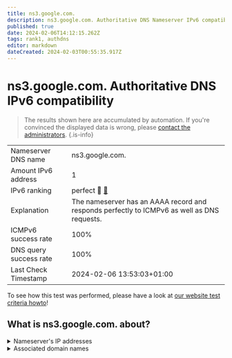 ```yaml
---
title: ns3.google.com.
description: ns3.google.com. Authoritative DNS Nameserver IPv6 compatibility
published: true
date: 2024-02-06T14:12:15.262Z
tags: rank1, authdns
editor: markdown
dateCreated: 2024-02-03T00:55:35.917Z
---
```


# ns3.google.com. Authoritative DNS IPv6 compatibility

> The results shown here are accumulated by automation. If you're convinced the displayed data is wrong, please [contact the administrators](/howto/chat). 
{.is-info}




|   |   |
| - | - |
| Nameserver DNS name | ns3.google.com.
| Amount IPv6 address | 1
| IPv6 ranking | perfect :1st_place_medal: [🔗](/howto/ranking) |
| Explanation | The nameserver has an AAAA record and responds perfectly to ICMPv6 as well as DNS requests. |
| ICMPv6 success rate | 100%|
| DNS query success rate | 100% |
| Last Check Timestamp | 2024-02-06 13:53:03+01:00 |

To see how this test was performed, please have a look at [our website test criteria howto](/howto/testcriteria/authdns)!


## What is ns3.google.com. about?




<details>
<summary>Nameserver's IP addresses</summary>

2001:4860:4802:36::a

</details>



<details>
<summary>Associated domain names</summary>

google.com

music.youtube.com

www.youtube.com

</details>
